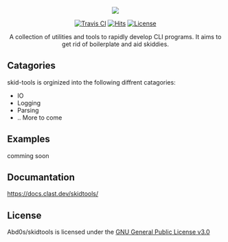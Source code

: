<p align="center">
    <a href="https://docs.clast.dev/skidtools">
    <img src="https://raw.githubusercontent.com/Abd0s/skidtools/master/brand_assets/cover_4.png"/>
</p>

<p align="center">
  <a href="https://travis-ci.org/Abd0s/skidtools"><img
    src="https://travis-ci.org/Abd0s/skidtools.svg?branch=master"
    alt="Travis CI"
  /></a>
  <a href="http://hits.dwyl.com/Abd0s/skidtools"><img
    src="http://hits.dwyl.com/Abd0s/skidtools.svg" 
    alt="Hits"
  /></a>
   <a href="https://img.shields.io/badge/License-GPLv3-blue.svg"><img
    src="https://www.gnu.org/licenses/gpl-3.0" 
    alt="License"
  /></a>
</p>

<p align="center">
  A collection of utilities and tools to rapidly develop CLI programs. It aims to get rid of boilerplate and aid skiddies.
</p>

## Catagories
skid-tools is orginized into the following diffrent catagories:
- IO
- Logging
- Parsing
- .. More to come

## Examples
comming soon
## Documantation
https://docs.clast.dev/skidtools/
## License
Abd0s/skidtools is licensed under the [GNU General Public License v3.0](https://github.com/Abd0s/skidtools/blob/master/LICENSE)
